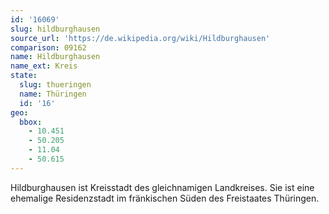 ```yaml
---
id: '16069'
slug: hildburghausen
source_url: 'https://de.wikipedia.org/wiki/Hildburghausen'
comparison: 09162
name: Hildburghausen
name_ext: Kreis
state:
  slug: thueringen
  name: Thüringen
  id: '16'
geo:
  bbox:
    - 10.451
    - 50.205
    - 11.04
    - 50.615
---
```


Hildburghausen ist Kreisstadt des gleichnamigen Landkreises. Sie ist eine ehemalige Residenzstadt im fränkischen Süden des Freistaates Thüringen.
